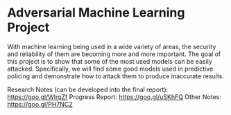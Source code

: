 # Adversarial Machine Learning Project
With machine learning being used in a wide variety of areas, the security and reliability of them are becoming more and more important. The goal of this project is to show that some of the most used models can be easily attacked. Specifically, we will find some good models used in predictive policing and demonstrate how to attack them to produce inaccurate results. 

Research Notes (can be developed into the final report): https://goo.gl/WlrqZf
Progress Report: https://goo.gl/uSKhFQ
Other Notes: https://goo.gl/PH7NC2

